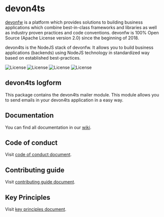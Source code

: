 # devon4ts

[devonfw](https://www.devonfw.com/) is a platform which provides solutions to building business applications which combine best-in-class frameworks and libraries as well as industry proven practices and code conventions. devonfw is 100% Open Source (Apache License version 2.0) since the beginning of 2018.

devon4ts is the NodeJS stack of devonfw. It allows you to build business applications (backends) using NodeJS technology in standardized way based on established best-practices.

![License](https://img.shields.io/npm/l/@devon4ts/mailer)
![License](https://img.shields.io/npm/v/@devon4ts/mailer)
![License](https://img.shields.io/librariesio/release/npm/@devon4ts/mailer)
![License](https://img.shields.io/npm/dt/@devon4ts/mailer)

## devon4ts logform

This package contains the devon4ts mailer module. This module allows you to send emails in your devon4ts application in a easy way.

## Documentation

You can find all documentation in our [wiki](https://github.com/devonfw/devon4ts/wiki).

## Code of conduct

Visit [code of conduct document](https://github.com/devonfw/.github/blob/master/CODE_OF_CONDUCT.md).

## Contributing guide

Visit [contributing guide document](https://github.com/devonfw/.github/blob/master/CONTRIBUTING.asciidoc).

## Key Principles

Visit [key principles document](https://github.com/devonfw/.github/blob/master/key-principles.asciidoc).
